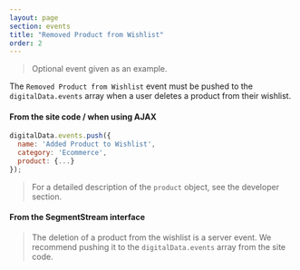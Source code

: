```yaml
---
layout: page
section: events
title: "Removed Product from Wishlist"
order: 2
---
```

> Optional event given as an example.

The `Removed Product from Wishlist` event must be pushed to the `digitalData.events` array when a user deletes a product from their wishlist.

#### From the site code / when using AJAX
```javascript
digitalData.events.push({
  name: 'Added Product to Wishlist',
  category: 'Ecommerce',
  product: {...}
});
```
> For a detailed description of the `product` object, see the developer section.

#### From the SegmentStream interface
> The deletion of a product from the wishlist is a server event. We recommend pushing it to the `digitalData.events` array from the site code.
